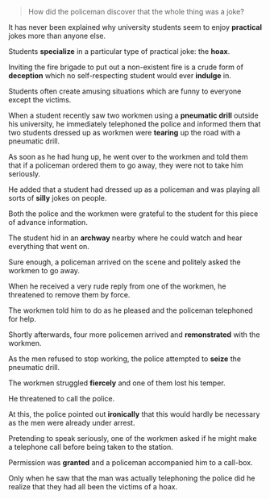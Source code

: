 > How did the policeman discover that the whole thing was a joke?



It has never been explained why university students seem to enjoy **practical** jokes more than anyone else. 

Students **specialize** in a particular type of practical joke: the **hoax**. 

Inviting the fire brigade to put out a non-existent fire is a crude form of **deception** which no self-respecting student would ever **indulge** in. 

Students often create amusing situations which are funny to everyone except the victims.



When a student recently saw two workmen using a **pneumatic drill** outside his university, he immediately telephoned the police and informed them that two students dressed up as workmen were **tearing** up the road with a pneumatic drill. 

As soon as he had hung up, he went over to the workmen and told them that if a policeman ordered them to go away, they were not to take him seriously. 

He added that a student had dressed up as a policeman and was playing all sorts of **silly** jokes on people. 

Both the police and the workmen were grateful to the student for this piece of advance information.



The student hid in an **archway** nearby where he could watch and hear everything that went on. 

Sure enough, a policeman arrived on the scene and politely asked the workmen to go away. 

When he received a very rude reply from one of the workmen, he threatened to remove them by force. 

The workmen told him to do as he pleased and the policeman telephoned for help. 

Shortly afterwards, four more policemen arrived and **remonstrated** with the workmen. 

As the men refused to stop working, the police attempted to **seize** the pneumatic drill. 

The workmen struggled **fiercely** and one of them lost his temper. 

He threatened to call the police. 

At this, the police pointed out **ironically** that this would hardly be necessary as the men were already under arrest. 

Pretending to speak seriously, one of the workmen asked if he might make a telephone call before being taken to the station. 

Permission was **granted** and a policeman accompanied him to a call-box. 

Only when he saw that the man was actually telephoning the police did he realize that they had all been the victims of a hoax.